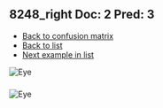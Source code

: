 ## 8248_right Doc: 2 Pred: 3
- [Back to confusion matrix](https://github.com/juliandewit/kaggle_retinopathy/blob/master/matrix.md)
- [Back to list](https://github.com/juliandewit/kaggle_retinopathy/blob/master/lists/23/list.md)
- [Next example in list](https://github.com/juliandewit/kaggle_retinopathy/blob/master/lists/23/83/8312_left.md)

![Eye](https://retinopaty.blob.core.windows.net/size1024/8248_right_2.jpeg)

### 

![Eye]()
